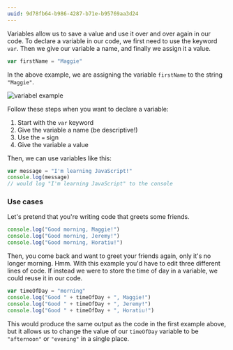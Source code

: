 ```yaml
---
uuid: 9d78fb64-b986-4287-b71e-b95769aa3d24
---
```


Variables allow us to save a value and use it over and over again in our code. To declare a variable in our code, we first need to use the keyword `var`. Then we give our variable a name, and finally we assign it a value.

```javascript
var firstName = "Maggie"
```

In the above example, we are assigning the variable `firstName` to the string `"Maggie"`.

![variabel example](https://d3vv6lp55qjaqc.cloudfront.net/items/3D2e1C1O3H3k3y1d3H1v/Image%202017-08-29%20at%208.12.55%20PM.png?X-CloudApp-Visitor-Id=2818368&v=dad8eb43)

Follow these steps when you want to declare a variable:

1. Start with the `var` keyword
2. Give the variable a name (be descriptive!)
3. Use the `=` sign
4. Give the variable a value

Then, we can use variables like this:

```javascript
var message = "I'm learning JavaScript!"
console.log(message)
// would log "I'm learning JavaScript" to the console
```

### Use cases

Let's pretend that you're writing code that greets some friends.

```javascript
console.log("Good morning, Maggie!")
console.log("Good morning, Jeremy!")
console.log("Good morning, Horatiu!")
```

Then, you come back and want to greet your friends again, only it's no longer morning. Hmm. With this example you'd have to edit three different lines of code. If instead we were to store the time of day in a variable, we could reuse it in our code.

```javascript
var timeOfDay = "morning"
console.log("Good " + timeOfDay + ", Maggie!")
console.log("Good " + timeOfDay + ", Jeremy!")
console.log("Good " + timeOfDay + ", Horatiu!")
```

This would produce the same output as the code in the first example above, but it allows us to change the value of our `timeOfDay` variable to be `"afternoon"` or `"evening"` in a single place.
